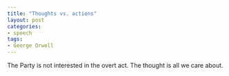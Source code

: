 ```yaml
---
title: "Thoughts vs. actions"
layout: post
categories:
- speech
tags:
- George Orwell
---
```


The Party is not interested in the overt act. The thought is all we care about.